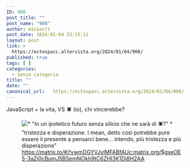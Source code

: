 ```yaml
---
ID: 908
post_title: ""
post_name: "908"
author: minioctt
post_date: 2024-01-04 23:15:11
layout: post
link: >
  https://octospacc.altervista.org/2024/01/04/908/
published: true
tags: [ ]
categories:
  - Senza categoria
title: ""
date: ""
canonical_url:   https://octospacc.altervista.org/2024/01/04/908/
---
```

<!-- wp:paragraph -->
<p>JavaScript + la vita, VS 🕷️ (io), chi vincerebbe?</p>
<!-- /wp:paragraph -->

<!-- wp:paragraph -->
<p></p>
<!-- /wp:paragraph -->

<!-- wp:image {"id":909,"sizeSlug":"full","linkDestination":"none"} -->
<figure class="wp-block-image size-full"><img src="{{site.cdnurl}}/assets/uploads/2024/01/Screenshot-from-2024-01-04-23-07-32.png" alt="* &quot;In un ipotetico futuro senza silicio che ne sarà di 🕷️?&quot; 
* &quot;tristezza e disperazione. 
I mean, detto così potrebbe pure essere il presente a pensarci bene... intendo, più tristezza e più disperazione&quot;" class="wp-image-909"/><figcaption class="wp-element-caption"><a href="https://matrix.to/#/!vwmDGYVJvlMFABfAUc:matrix.org/$gxeOE5-3aZi0cBumJ5BSemNOkh9tC6ZHI3K1Di8H2AA">https://matrix.to/#/!vwmDGYVJvlMFABfAUc:matrix.org/$gxeOE5-3aZi0cBumJ5BSemNOkh9tC6ZHI3K1Di8H2AA</a></figcaption></figure>
<!-- /wp:image -->